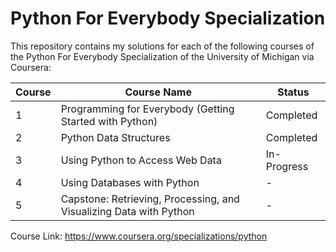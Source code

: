 # Python For Everybody Specialization
This repository contains my solutions for each of the following courses of the Python For Everybody Specialization of the University of Michigan via Coursera:

Course | Course Name | Status | 
---------- |---------- | ----------
1 | Programming for Everybody (Getting Started with Python) | Completed
2 | Python Data Structures | Completed
3 | Using Python to Access Web Data | In-Progress
4 | Using Databases with Python | -
5 | Capstone: Retrieving, Processing, and Visualizing Data with Python | -

Course Link: https://www.coursera.org/specializations/python
